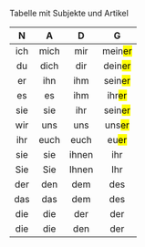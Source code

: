Tabelle mit Subjekte und Artikel

| N   | A    | D     | G                   |
|:---:|:----:|:-----:|:-------------------:|
| ich | mich | mir   | mein<mark>er</mark> |
| du  | dich | dir   | dein<mark>er</mark> |
| er  | ihn  | ihm   | sein<mark>er</mark> |
| es  | es   | ihm   | ihr<mark>er</mark>  |
| sie | sie  | ihr   | sein<mark>er</mark> |
| wir | uns  | uns   | uns<mark>er</mark>  |
| ihr | euch | euch  | eu<mark>er</mark>   |
| sie | sie  | ihnen | ihr                 |
| Sie | Sie  | Ihnen | Ihr                 |
| der | den  | dem   | des                 |
| das | das  | dem   | des                 |
| die | die  | der   | der                 |
| die | die  | den   | der                 |
